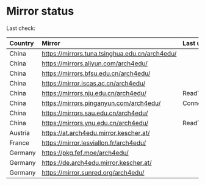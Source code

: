 <script src="./time.js"></script>
# Mirror status
Last check: <script type="text/javascript">localize(1675830290.0291579);</script>

|Country|Mirror|Last update|
|:------|:-----|:----------|
|China|https://mirrors.tuna.tsinghua.edu.cn/arch4edu/|<script type="text/javascript">localize(1675794889);</script>|
|China|https://mirrors.aliyun.com/arch4edu/|<script type="text/javascript">localize(1675794889);</script>|
|China|https://mirrors.bfsu.edu.cn/arch4edu/|<script type="text/javascript">localize(1675794889);</script>|
|China|https://mirror.iscas.ac.cn/arch4edu/|<script type="text/javascript">localize(1675794889);</script>|
|China|https://mirrors.nju.edu.cn/arch4edu/|ReadTimeout|
|China|https://mirrors.pinganyun.com/arch4edu/|ConnectionError|
|China|https://mirrors.sau.edu.cn/arch4edu/|<script type="text/javascript">localize(1673850842);</script>|
|China|https://mirrors.ynu.edu.cn/arch4edu/|ReadTimeout|
|Austria|https://at.arch4edu.mirror.kescher.at/|<script type="text/javascript">localize(1675794889);</script>|
|France|https://mirror.lesviallon.fr/arch4edu/|<script type="text/javascript">localize(1675708418);</script>|
|Germany|https://pkg.fef.moe/arch4edu/|<script type="text/javascript">localize(1675794889);</script>|
|Germany|https://de.arch4edu.mirror.kescher.at/|<script type="text/javascript">localize(1675794889);</script>|
|Germany|https://mirror.sunred.org/arch4edu/|<script type="text/javascript">localize(1675794889);</script>|

<script src="./tablefilter/tablefilter.js"></script>
<script src="./table.js"></script>